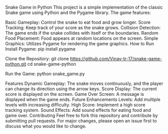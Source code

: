 Snake Game in Python
This project is a simple implementation of the classic Snake game using Python and the Pygame library. The game features:

Basic Gameplay: Control the snake to eat food and grow longer.
Score Tracking: Keep track of your score as the snake grows.
Collision Detection: The game ends if the snake collides with itself or the boundaries.
Random Food Placement: Food appears at random locations on the screen.
Simple Graphics: Utilizes Pygame for rendering the game graphics.
How to Run
Install Pygame:
pip install pygame

Clone the Repository:
git clone https://github.com/Vinay-tr-17/snake-game-python.git
cd snake-game-python

Run the Game:
python snake_game.py

Features
Dynamic Gameplay: The snake moves continuously, and the player can change its direction using the arrow keys.
Score Display: The current score is displayed on the screen.
Game Over Screen: A message is displayed when the game ends.
Future Enhancements
Levels: Add multiple levels with increasing difficulty.
High Score: Implement a high score tracking system.
Sound Effects: Add sound effects for eating food and game over.
Contributing
Feel free to fork this repository and contribute by submitting pull requests. For major changes, please open an issue first to discuss what you would like to change.

